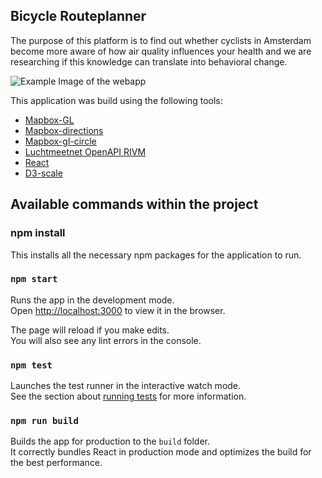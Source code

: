 ## Bicycle Routeplanner

The purpose of this platform is to find out whether cyclists in Amsterdam become more aware of how air quality influences your health and we are researching if this knowledge can translate into behavioral change.  

![Example Image of the webapp](https://i.imgur.com/uOqjXuu.png)

This application was build using the following tools:
- [Mapbox-GL](https://github.com/mapbox/mapbox-gl-js)
- [Mapbox-directions](https://github.com/mapbox/mapbox-gl-directions/)
- [Mapbox-gl-circle](https://github.com/ryanhamley/mapbox-gl-circle)
- [Luchtmeetnet OpenAPI RIVM](https://api-docs.luchtmeetnet.nl/?version=latest)
- [React](https://github.com/facebook/react)
- [D3-scale](https://github.com/d3/d3-scale)


## Available commands within the project

### npm install

This installs all the necessary npm packages for the application to run. 

### `npm start`

Runs the app in the development mode.<br> Open [http://localhost:3000](http://localhost:3000) to view it in the browser.

The page will reload if you make edits.<br> You will also see any lint errors in the console.

### `npm test`

Launches the test runner in the interactive watch mode.<br> See the section about [running tests](https://facebook.github.io/create-react-app/docs/running-tests) for more information.

### `npm run build`

Builds the app for production to the `build` folder.<br> It correctly bundles React in production mode and optimizes the build for the best performance.
